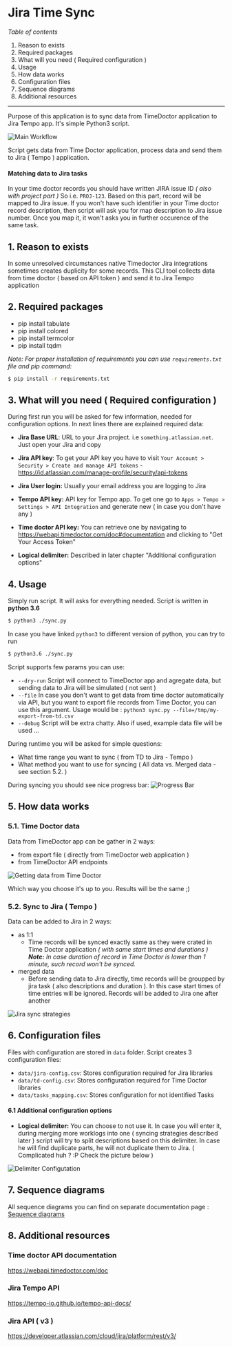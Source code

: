 # Jira Time Sync 

_Table of contents_
1. Reason to exists
2. Required packages 
3. What will you need ( Required configuration )
4. Usage
5. How data works 
6. Configuration files
7. Sequence diagrams
8. Additional resources

---

Purpose of this application is to sync data from TimeDoctor application to Jira Tempo app. It's simple Python3 script.

![Main Workflow](docs/main-focus.png)

Script gets data from Time Doctor application, process data and send them to Jira ( Tempo ) application.

#### Matching data to Jira tasks
In your time doctor records you should have written JIRA issue ID _( also with project part )_ So i.e. `PROJ-123`. Based on this part, record will be mapped to Jira issue. If you won't have such identifier in your Time doctor record description, then script will ask you for map description to Jira issue number. Once you map it, it won't asks you in further occurence of the same task.


## 1. Reason to exists
In some unresolved circumstances native Timedoctor Jira integrations sometimes creates duplicity for some records. This CLI tool collects data from time doctor ( based on API token ) and send it to Jira Tempo application


## 2. Required packages 

* pip install tabulate
* pip install colored
* pip install termcolor
* pip install tqdm

_*Note:* For proper installation of requirements you can use `requirements.txt` file and pip command:_

```bash
$ pip install -r requirements.txt 
``` 

## 3. What will you need ( Required configuration )
During first run you will be asked for few information, needed for configuration options. In next lines there are explained required data:

* **Jira Base URL**: URL to your Jira project. i.e `something.atlassian.net`. Just open your Jira and copy 
* **Jira API key**: To get your API key you have to visit `Your Account > Security > Create and manage API tokens` - https://id.atlassian.com/manage-profile/security/api-tokens 
* **Jira User login:** Usually your email address you are logging to Jira
* **Tempo API key:** API key for Tempo app. To get one go to `Apps > Tempo > Settings > API Integration` and generate new ( in case you don't have any )
* **Time doctor API key:** You can retrieve one by navigating to https://webapi.timedoctor.com/doc#documentation and clicking to "Get Your Access Token"

* **Logical delimiter:** Described in later chapter "Additional configuration options"

## 4. Usage
Simply run script. It will asks for everything needed. Script is written in **python 3.6**
```bash
$ python3 ./sync.py
```

In case you have linked `python3` to different version of python, you can try to run 
```bash
$ python3.6 ./sync.py
```

Script supports few params you can use: 
* `--dry-run` Script will connect to TimeDoctor app and agregate data, but sending data to Jira will be simulated ( not sent )
* `--file` In case you don't want to get data from time doctor automatically via API, but you want to export file records from Time Doctor, you can use this argument. Usage would be : `python3 sync.py --file=/tmp/my-export-from-td.csv`
* `--debug` Script will be extra chatty. Also if used, example data file will be used ...

During runtime you will be asked for simple questions: 
* What time range you want to sync ( from TD to Jira - Tempo )
* What method you want to use for syncing ( All data vs. Merged data - see section 5.2. ) 


During syncing you should see nice progress bar: 
![Progress Bar](docs/progress-bar.png)

## 5. How data works 
### 5.1. Time Doctor data
Data from TimeDoctor app can be gather in 2 ways:
* from export file ( directly from TimeDoctor web application )
* from TimeDoctor API endpoints

![Getting data from Time Doctor](docs/time-doctor-get-data.png)

Which way you choose it's up to you. Results will be the same ;) 

### 5.2. Sync to Jira ( Tempo )
Data can be added to Jira in 2 ways:
* as 1:1
  * Time records will be synced exactly same as they were crated in Time Doctor application _( with same start times and durations )_ _**Note:** In case duration of record in Time Doctor is lower than 1 minute, such record won't be synced._
* merged data
  * Before sending data to Jira directly, time records will be groupped by jira task ( also descriptions and duration ). In this case start times of time entries will be ignored. Records will be added to Jira one after another

![Jira sync strategies](docs/jira-sync-data.png)

## 6. Configuration files
Files with configuration are stored in `data` folder. Script creates 3 configuration files: 
* `data/jira-config.csv`: Stores configuration required for Jira libraries
* `data/td-config.csv`: Stores configuration required for Time Doctor libraries
* `data/tasks_mapping.csv`: Stores configuration for not identified Tasks

#### 6.1 Additional configuration options
* **Logical delimiter:** You can choose to not use it. In case you will enter it, during merging more worklogs into one ( syncing strategies described later ) script will try to split descriptions based on this delimiter. In case he will find duplicate parts, he will not duplicate them to Jira. ( Complicated huh ? :P Check the picture below )

![Delimiter Configutation](docs/delimiter-configuration.png) 

## 7. Sequence diagrams

All sequence diagrams you can find on separate documentation page : [Sequence diagrams](docs/sequence-diagrams/diagrams.md)

## 8. Additional resources

### Time doctor API documentation
https://webapi.timedoctor.com/doc

### Jira Tempo API
https://tempo-io.github.io/tempo-api-docs/

### Jira API ( v3 )
https://developer.atlassian.com/cloud/jira/platform/rest/v3/